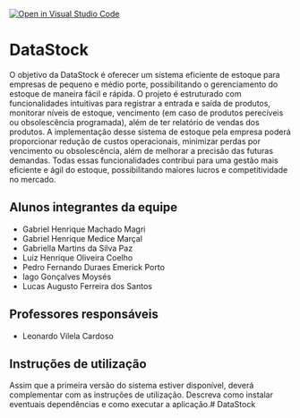[![Open in Visual Studio Code](https://classroom.github.com/assets/open-in-vscode-718a45dd9cf7e7f842a935f5ebbe5719a5e09af4491e668f4dbf3b35d5cca122.svg)](https://classroom.github.com/online_ide?assignment_repo_id=14377123&assignment_repo_type=AssignmentRepo)
# DataStock
O objetivo da DataStock é oferecer um sistema eficiente de estoque para empresas de pequeno e médio porte, possibilitando o gerenciamento do estoque de maneira fácil e rápida. O projeto é estruturado com funcionalidades intuitivas para registrar a entrada e saída de produtos, monitorar níveis de estoque, vencimento (em caso de produtos perecíveis ou obsolescência programada), além de ter relatório de vendas dos produtos.
A implementação desse sistema de estoque pela empresa poderá proporcionar redução de custos operacionais, minimizar perdas por vencimento ou obsolescência, além de melhorar a precisão das futuras demandas. Todas essas funcionalidades contribui para uma gestão mais eficiente e ágil do estoque, possibilitando maiores lucros e competitividade no mercado.

## Alunos integrantes da equipe

* Gabriel Henrique Machado Magri
* Gabriel Henrique Medice Marçal
* Gabriella Martins da Silva Paz
* Luiz Henrique Oliveira Coelho
* Pedro Fernando Duraes Emerick Porto
* Iago Gonçalves Moysés
* Lucas Augusto Ferreira dos Santos

## Professores responsáveis

* Leonardo Vilela Cardoso

## Instruções de utilização

Assim que a primeira versão do sistema estiver disponível, deverá complementar com as instruções de utilização. Descreva como instalar eventuais dependências e como executar a aplicação.# DataStock
